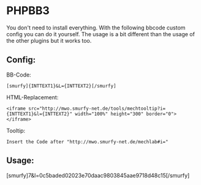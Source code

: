 PHPBB3
=================

You don't need to install everything. With the following bbcode custom config you can do it yourself.
The usage is a bit different than the usage of the other plugins but it works too.

Config:
--------

BB-Code:

    [smurfy]{INTTEXT1}&L={INTTEXT2}[/smurfy]

HTML-Replacement:

    <iframe src="http://mwo.smurfy-net.de/tools/mechtooltip?i={INTTEXT1}&l={INTTEXT2}" width="100%" height="300" border="0"></iframe>
Tooltip:

    Insert the Code after "http://mwo.smurfy-net.de/mechlab#i="

Usage:
-------
[smurfy]7&l=0c5baded02023e70daac9803845aae9718d48c15[/smurfy]
